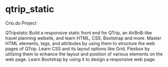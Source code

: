 # qtrip_static
Crio.do Project

QTripstatic
    Build a responsive static front end for QTrip, an AirBnB-like travel planning website, and learn HTML, CSS, Bootstrap and more.
    Master HTML elements, tags, and attributes by using them to structure the web pages of QTrip.
    Learn CSS and its layout options like Grid, Flexbox by utilizing them to enhance the layout and position of various elements on the web page.
    Learn Bootstrap by using it to design a responsive web page.
